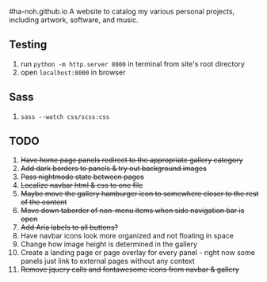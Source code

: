 #ha-noh.github.io
A website to catalog my various personal projects, including artwork, software, and music.

## Testing 
1) run `python -m http.server 8000` in terminal from site's root directory
2) open `localhost:8000` in browser
## Sass
1) `sass --watch css/scss:css`
## TODO
1) ~~Have home page panels redirect to the appropriate gallery category~~ 
2) ~~Add dark borders to panels & try out background images~~
3) ~~Pass nightmode state between pages~~
4) ~~Localize navbar html & css to one file~~
5) ~~Maybe move the gallery hamburger icon to somewhere closer to the rest of the content~~
6) ~~Move down taborder of non-menu items when side navigation bar is open~~
7) ~~Add Aria labels to all buttons?~~
8) Have navbar icons look more organized and not floating in space
9) Change how image height is determined in the gallery
10) Create a landing page or page overlay for every panel -  right now some panels just link to external pages without any context
11) ~~Remove jquery calls and fontawesome icons from navbar & gallery~~